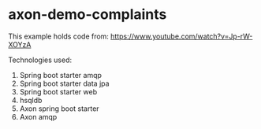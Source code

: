 # axon-demo-complaints
This example holds code from: https://www.youtube.com/watch?v=Jp-rW-XOYzA


Technologies used:
1) Spring boot starter amqp
2) Spring boot starter data jpa
3) Spring boot starter web
4) hsqldb
5) Axon spring boot starter
6) Axon amqp
